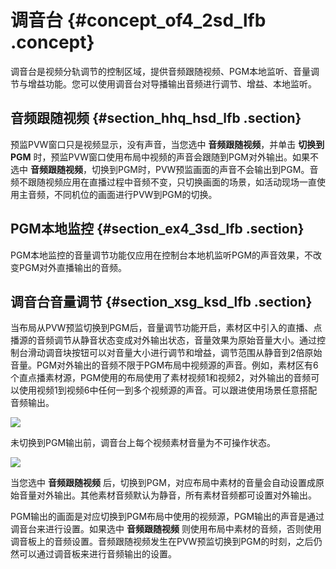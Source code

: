# 调音台 {#concept_of4_2sd_lfb .concept}

调音台是视频分轨调节的控制区域，提供音频跟随视频、PGM本地监听、音量调节与增益功能。您可以使用调音台对导播输出音频进行调节、增益、本地监听。

## 音频跟随视频 {#section_hhq_hsd_lfb .section}

预监PVW窗口只是视频显示，没有声音，当您选中 **音频跟随视频**，并单击 **切换到PGM** 时，预监PVW窗口使用布局中视频的声音会跟随到PGM对外输出。如果不选中 **音频跟随视频**，切换到PGM时，PVW预监画面的声音不会输出到PGM。音频不跟随视频应用在直播过程中音频不变，只切换画面的场景，如活动现场一直使用主音频，不同机位的画面进行PVW到PGM的切换。

## PGM本地监控 {#section_ex4_3sd_lfb .section}

PGM本地监控的音量调节功能仅应用在控制台本地机监听PGM的声音效果，不改变PGM对外直播输出的音频。

## 调音台音量调节 {#section_xsg_ksd_lfb .section}

当布局从PVW预监切换到PGM后，音量调节功能开启，素材区中引入的直播、点播源的音频调节从静音状态变成对外输出状态，音量效果为原始音量大小。通过控制台滑动调音块按钮可以对音量大小进行调节和增益，调节范围从静音到2倍原始音量。PGM对外输出的音频不限于PGM布局中视频源的声音。例如，素材区有6个直点播素材源，PGM使用的布局使用了素材视频1和视频2，对外输出的音频可以使用视频1到视频6中任何一到多个视频源的声音。可以跟进使用场景任意搭配音频输出。

![](http://static-aliyun-doc.oss-cn-hangzhou.aliyuncs.com/assets/img/23629/154087103713622_zh-CN.png)

未切换到PGM输出前，调音台上每个视频素材音量为不可操作状态。

![](http://static-aliyun-doc.oss-cn-hangzhou.aliyuncs.com/assets/img/23629/154087103713623_zh-CN.png)

当您选中 **音频跟随视频** 后，切换到PGM，对应布局中素材的音量会自动设置成原始音量对外输出。其他素材音频默认为静音，所有素材音频都可设置对外输出。

PGM输出的画面是对应切换到PGM布局中使用的视频源，PGM输出的声音是通过调音台来进行设置。如果选中 **音频跟随视频** 则使用布局中素材的音频，否则使用调音板上的音频设置。音频跟随视频发生在PVW预监切换到PGM的时刻，之后仍然可以通过调音板来进行音频输出的设置。

